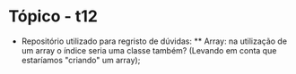 # Tópico - t12
* Repositório utilizado para regristo de dúvidas:
** Array: na utilização de um array o índice seria uma classe também? (Levando em conta que estaríamos "criando" um array);